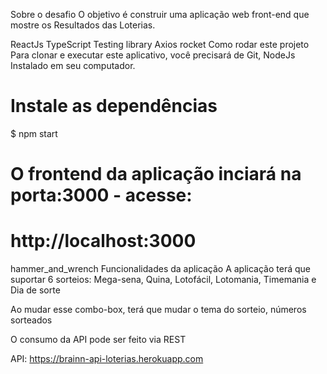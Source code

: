 Sobre o desafio
O objetivo é construir uma aplicação web front-end que mostre os Resultados das Loterias.


ReactJs
TypeScript
Testing library
Axios
rocket Como rodar este projeto
Para clonar e executar este aplicativo, você precisará de Git, NodeJs Instalado em seu computador.


# Instale as dependências
$ npm start 





# O frontend da aplicação inciará na porta:3000 - acesse:

# http://localhost:3000
hammer_and_wrench Funcionalidades da aplicação
A aplicação terá que suportar 6 sorteios: Mega-sena, Quina, Lotofácil, Lotomania, Timemania e Dia de sorte



Ao mudar esse combo-box, terá que mudar o tema do sorteio, números sorteados



O consumo da API pode ser feito via REST 



API: https://brainn-api-loterias.herokuapp.com